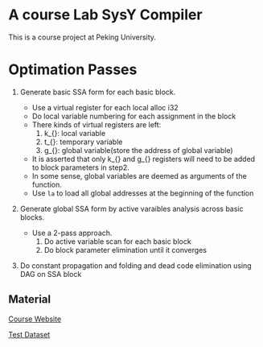 # A course Lab SysY Compiler

This is a course project at Peking University.

# Optimation Passes
1. Generate basic SSA form for each basic block.
    - Use a virtual register for each local alloc i32
    - Do local variable numbering for each assignment in the block
    - There kinds of virtual registers are left:
        1. k_{}: local variable
        2. t_{}: temporary variable
        3. g_{}: global variable(store the address of global variable)
    - It is asserted that only k_{} and g_{} registers will need to be added to block parameters in step2.
    - In some sense, global variables are deemed as arguments of the function.
    - Use `la` to load all global addresses at the beginning of the function

2. Generate global SSA form by active varaibles analysis across basic blocks.
    - Use a 2-pass approach.
        1. Do active variable scan for each basic block
        2. Do block parameter elimination until it converges
3. Do constant propagation and folding and dead code elimination using DAG on SSA block

## Material
[Course Website](https://pku-minic.github.io/online-doc/#/)

[Test Dataset](https://gitlab.eduxiji.net/csc1/nscscc/compiler2024/-/tree/main)